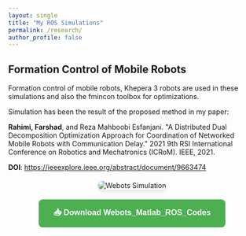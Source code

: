 ```yaml
---
layout: single
title: "My ROS Simulations"
permalink: /research/
author_profile: false
---
```


## Formation Control of Mobile Robots

Formation control of mobile robots, Khepera 3 robots are used in these simulations and also the fmincon toolbox for optimizations.

Simulation has been the result of the proposed method in my paper:

**Rahimi, Farshad**, and Reza Mahboobi Esfanjani. "A Distributed Dual Decomposition Optimization Approach for Coordination of Networked Mobile Robots with Communication Delay." 2021 9th RSI International Conference on Robotics and Mechatronics (ICRoM). IEEE, 2021.

**DOI**: https://ieeexplore.ieee.org/abstract/document/9663474

<div style="text-align: center; margin: 20px 0;">
  <img src="{{ site.baseurl }}/images/webots1.png" alt="Webots Simulation" style="max-width: 100%; height: auto; border-radius: 8px; box-shadow: 0 4px 8px rgba(0,0,0,0.1);">
</div>

<div style="text-align: center; margin: 20px 0;">
  <a href="{{ site.baseurl }}/files/Webots_Matlab_ROS_Codes.rar" download>
    <button style="background-color: #4CAF50; color: white; padding: 15px 30px; border: none; border-radius: 8px; cursor: pointer; font-size: 16px; font-weight: bold; margin-bottom: 20px;">
      📥 Download Webots_Matlab_ROS_Codes
    </button>
  </a>
</div>
